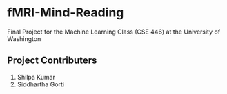 # fMRI-Mind-Reading
Final Project for the Machine Learning Class (CSE 446) at the University of Washington

## Project Contributers
1. Shilpa Kumar
2. Siddhartha Gorti
